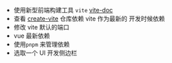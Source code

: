 - 使用新型前端构建工具 `vite` [vite-doc](https://cn.vitejs.dev/guide/)
- 查看 [create-vite](https://github.com/vitejs/vite/blob/main/packages/create-vite/template-vue-ts/package.json) 仓库依赖 vite 作为最新的 开发时候依赖
- 修改 vite 默认的端口
- vue 最新依赖
- 使用`pnpm` 来管理依赖
- 选取一个 UI 开发侧边栏
